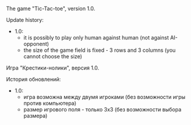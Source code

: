 The game "Tic-Tac-toe", version 1.0.

Update history:

- 1.0:
    - it is possibly to play only human against human (not against AI-opponent)
    - the size of the game field is fixed - 3 rows and 3 columns (you cannot choose the size)



Игра "Крестики-нолики", версия 1.0.

История обновлений:

- 1.0:
    - игра возможна между двумя игроками (без возможности игры против компьютера)
    - размер игрового поля - только 3х3 (без возможности выбора размера)